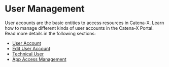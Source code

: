 # User Management

User accounts are the basic entities to access resources in Catena-X.
Learn how to manage different kinds of user accounts in the Catena-X Portal.
Read more details in the following sections:

- [User Account](./01.%20User%20Account)
- [Edit User Account](./02.%20Modify%20User%20Account)
- [Technical User](./03.%20Technical%20User)
- [App Access Management](./04.%20Assign%20App%20Roles)

<br>
<br>
